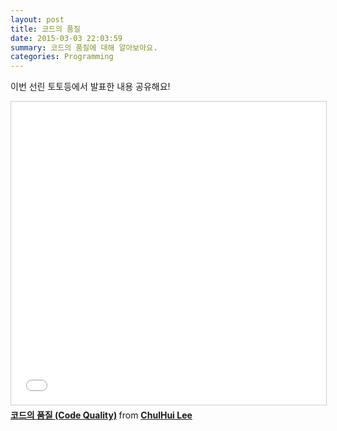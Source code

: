 ```yaml
---
layout: post
title: 코드의 품질
date: 2015-03-03 22:03:59
summary: 코드의 품질에 대해 알아보아요.
categories: Programming
---
```


이번 선린 토토등에서 발표한 내용 공유해요!


<iframe src="//www.slideshare.net/slideshow/embed_code/45370867" width="595" height="485" frameborder="0" marginwidth="0" marginheight="0" scrolling="no" style="border:1px solid #CCC; border-width:1px; margin-bottom:5px; max-width: 100%;" allowfullscreen> </iframe> <div style="margin-bottom:5px"> <strong> <a href="//www.slideshare.net/chulhuilee/ss-45370867" title="코드의 품질 (Code Quality)" target="_blank">코드의 품질 (Code Quality)</a> </strong> from <strong><a href="//www.slideshare.net/chulhuilee" target="_blank">ChulHui Lee</a></strong> </div>
